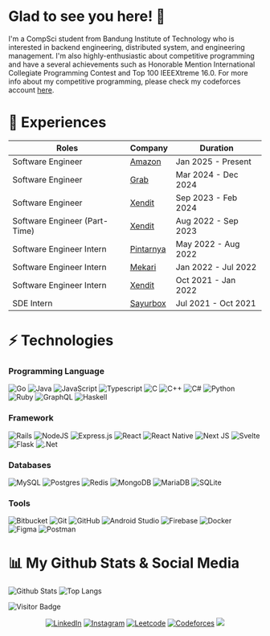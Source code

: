 # Glad to see you here! 👋

I'm a CompSci student from Bandung Institute of Technology who is interested in backend engineering, distributed system, and engineering management. I'm also highly-enthusiastic about competitive programming and have a several achievements such as Honorable Mention International Collegiate Programming Contest and Top 100 IEEEXtreme 16.0. For more info about my competitive programming, please check my codeforces account [here](https://codeforces.com/profile/gdryrp).

# 🏢 Experiences
| Roles | Company | Duration |
| --- | --- | --- |
| Software Engineer | [Amazon](https://www.amazon.jobs/content/en/our-workplace/working-at-amazon) | Jan 2025 - Present |
| Software Engineer | [Grab](https://grab.com/) | Mar 2024 - Dec 2024 |
| Software Engineer | [Xendit](https://xendit.co/) | Sep 2023 - Feb 2024 |
| Software Engineer (Part-Time) | [Xendit](https://xendit.co/) | Aug 2022 - Sep 2023 |
| Software Engineer Intern | [Pintarnya](https://pintarnya.com/) | May 2022 - Aug 2022 |
| Software Engineer Intern | [Mekari](https://mekari.com/) | Jan 2022 - Jul 2022 |
| Software Engineer Intern | [Xendit](https://www.xendit.co/) | Oct 2021 - Jan 2022 |
| SDE Intern | [Sayurbox](https://www.sayurbox.com/) | Jul 2021 - Oct 2021 |

# ⚡ Technologies

### Programming Language
 ![Go](https://img.shields.io/badge/go-%2300ADD8.svg?style=for-the-badge&logo=go&logoColor=white)
 ![Java](https://img.shields.io/badge/Java-ED8B00?style=for-the-badge&logo=java&logoColor=white)
 ![JavaScript](https://img.shields.io/badge/JavaScript-F7DF1E?style=for-the-badge&logo=javascript&logoColor=black)
 ![Typescript](https://img.shields.io/badge/TypeScript-007ACC?style=for-the-badge&logo=typescript&logoColor=white)
 ![C](https://img.shields.io/badge/C-00599C?style=for-the-badge&logo=c&logoColor=white)
 ![C++](https://img.shields.io/badge/C%2B%2B-00599C?style=for-the-badge&logo=c%2B%2B&logoColor=white)
 ![C#](https://img.shields.io/badge/c%23-%23239120.svg?style=for-the-badge&logo=c-sharp&logoColor=white)
 ![Python](https://img.shields.io/badge/Python-14354C?style=for-the-badge&logo=python&logoColor=white)
 ![Ruby](https://img.shields.io/badge/ruby-%23CC342D.svg?style=for-the-badge&logo=ruby&logoColor=white)
 ![GraphQL](https://img.shields.io/badge/-GraphQL-E10098?style=for-the-badge&logo=graphql&logoColor=white)
 ![Haskell](https://img.shields.io/badge/Haskell-5e5086?style=for-the-badge&logo=haskell&logoColor=white)

 
### Framework
 ![Rails](https://img.shields.io/badge/rails-%23CC0000.svg?style=for-the-badge&logo=ruby-on-rails&logoColor=white)
 ![NodeJS](https://img.shields.io/badge/node.js-6DA55F?style=for-the-badge&logo=node.js&logoColor=white)
 ![Express.js](https://img.shields.io/badge/express.js-%23404d59.svg?style=for-the-badge&logo=express&logoColor=%2361DAFB)
 ![React](https://img.shields.io/badge/react-%2320232a.svg?style=for-the-badge&logo=react&logoColor=%2361DAFB)
 ![React Native](https://img.shields.io/badge/react_native-%2320232a.svg?style=for-the-badge&logo=react&logoColor=%2361DAFB)
 ![Next JS](https://img.shields.io/badge/Next-black?style=for-the-badge&logo=next.js&logoColor=white)
 ![Svelte](https://img.shields.io/badge/svelte-%23f1413d.svg?style=for-the-badge&logo=svelte&logoColor=white)
 ![Flask](https://img.shields.io/badge/flask-%23000.svg?style=for-the-badge&logo=flask&logoColor=white)
 ![.Net](https://img.shields.io/badge/.NET-5C2D91?style=for-the-badge&logo=.net&logoColor=white)

 
### Databases
![MySQL](https://img.shields.io/badge/mysql-%2300f.svg?style=for-the-badge&logo=mysql&logoColor=white)
![Postgres](https://img.shields.io/badge/postgres-%23316192.svg?style=for-the-badge&logo=postgresql&logoColor=white)
![Redis](https://img.shields.io/badge/redis-%23DD0031.svg?style=for-the-badge&logo=redis&logoColor=white)
![MongoDB](https://img.shields.io/badge/MongoDB-%234ea94b.svg?style=for-the-badge&logo=mongodb&logoColor=white)
![MariaDB](https://img.shields.io/badge/MariaDB-003545?style=for-the-badge&logo=mariadb&logoColor=white)
![SQLite](https://img.shields.io/badge/sqlite-%2307405e.svg?style=for-the-badge&logo=sqlite&logoColor=white)

 
### Tools
![Bitbucket](https://img.shields.io/badge/bitbucket-%230047B3.svg?style=for-the-badge&logo=bitbucket&logoColor=white)
![Git](https://img.shields.io/badge/git-%23F05033.svg?style=for-the-badge&logo=git&logoColor=white)
![GitHub](https://img.shields.io/badge/github-%23121011.svg?style=for-the-badge&logo=github&logoColor=white)
![Android Studio](https://img.shields.io/badge/Android%20Studio-3DDC84.svg?style=for-the-badge&logo=android-studio&logoColor=white)
![Firebase](https://img.shields.io/badge/firebase-%23039BE5.svg?style=for-the-badge&logo=firebase)
![Docker](https://img.shields.io/badge/docker-%230db7ed.svg?style=for-the-badge&logo=docker&logoColor=white)
![Figma](https://img.shields.io/badge/figma-%23F24E1E.svg?style=for-the-badge&logo=figma&logoColor=white)
![Postman](https://img.shields.io/badge/Postman-FF6C37?style=for-the-badge&logo=postman&logoColor=white)


# 📊 My Github Stats & Social Media
![Github Stats](https://github-readme-stats.vercel.app/api?username=gedearyarp&count_private=true&show_icons=true&include_all_commits=true)
![Top Langs](https://github-readme-stats.vercel.app/api/top-langs/?username=gedearyarp&hide=TeX&layout=compact)

![Visitor Badge](https://visitor-badge.laobi.icu/badge?page_id=gedearyarp.gedearyarp)



<div>
  <p align = "center">
<a href="https://www.linkedin.com/in/gedearyarp/" target="_blank"><img src="https://img.shields.io/badge/LinkedIn-0077B5?style=for-the-badge&logo=linkedin&logoColor=white" alt="LinkedIn"></a>
<a href="https://www.instagram.com/gedearyarp/" target="_blank"><img src="https://img.shields.io/badge/Instagram-E4405F?style=for-the-badge&logo=instagram&logoColor=white" alt="Instagram"></a>
<a href="https://leetcode.com/gedearyarp/" target="_blank"><img src="https://img.shields.io/badge/LeetCode-000000?style=for-the-badge&logo=LeetCode&logoColor=#d16c06" alt="Leetcode"></a>
<a href="https://codeforces.com/profile/gdryrp" target="_blank"><img src="https://img.shields.io/badge/Codeforces-445f9d?style=for-the-badge&logo=Codeforces&logoColor=white" alt="Codeforces"></a>
<a href="mailto:gdryrp@gmail.com"><img src="https://img.shields.io/badge/Gmail-D14836?style=for-the-badge&logo=gmail&logoColor=white"/></a>
  </p>
